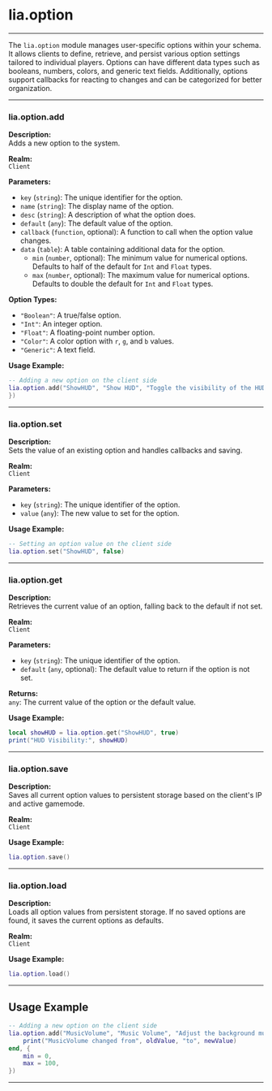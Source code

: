 # lia.option

---

The `lia.option` module manages user-specific options within your schema. It allows clients to define, retrieve, and persist various option settings tailored to individual players. Options can have different data types such as booleans, numbers, colors, and generic text fields. Additionally, options support callbacks for reacting to changes and can be categorized for better organization.

---

### **lia.option.add**

**Description:**  
Adds a new option to the system.

**Realm:**  
`Client`

**Parameters:**  

- `key` (`string`): The unique identifier for the option.
- `name` (`string`): The display name of the option.
- `desc` (`string`): A description of what the option does.
- `default` (`any`): The default value of the option.
- `callback` (`function`, optional): A function to call when the option value changes.
- `data` (`table`): A table containing additional data for the option.
  - `min` (`number`, optional): The minimum value for numerical options. Defaults to half of the default for `Int` and `Float` types.
  - `max` (`number`, optional): The maximum value for numerical options. Defaults to double the default for `Int` and `Float` types.

**Option Types:**

- `"Boolean"`: A true/false option.
- `"Int"`: An integer option.
- `"Float"`: A floating-point number option.
- `"Color"`: A color option with `r`, `g`, and `b` values.
- `"Generic"`: A text field.

**Usage Example:**
```lua
-- Adding a new option on the client side
lia.option.add("ShowHUD", "Show HUD", "Toggle the visibility of the HUD.", true, nil, {
})
```

---

### **lia.option.set**

**Description:**  
Sets the value of an existing option and handles callbacks and saving.

**Realm:**  
`Client`

**Parameters:**  

- `key` (`string`): The unique identifier of the option.
- `value` (`any`): The new value to set for the option.

**Usage Example:**
```lua
-- Setting an option value on the client side
lia.option.set("ShowHUD", false)
```

---

### **lia.option.get**

**Description:**  
Retrieves the current value of an option, falling back to the default if not set.

**Realm:**  
`Client`

**Parameters:**  

- `key` (`string`): The unique identifier of the option.
- `default` (`any`, optional): The default value to return if the option is not set.

**Returns:**  
`any`: The current value of the option or the default value.

**Usage Example:**
```lua
local showHUD = lia.option.get("ShowHUD", true)
print("HUD Visibility:", showHUD)
```

---

### **lia.option.save**

**Description:**  
Saves all current option values to persistent storage based on the client's IP and active gamemode.

**Realm:**  
`Client`

**Usage Example:**
```lua
lia.option.save()
```

---

### **lia.option.load**

**Description:**  
Loads all option values from persistent storage. If no saved options are found, it saves the current options as defaults.

**Realm:**  
`Client`

**Usage Example:**
```lua
lia.option.load()
```

---

## Usage Example

```lua
-- Adding a new option on the client side
lia.option.add("MusicVolume", "Music Volume", "Adjust the background music volume.", 75, function(oldValue, newValue)
    print("MusicVolume changed from", oldValue, "to", newValue)
end, {
    min = 0,
    max = 100,
})
```
---
